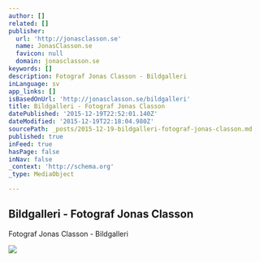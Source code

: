 ```yaml
---
author: []
related: []
publisher:
  url: 'http://jonasclasson.se'
  name: JonasClasson.se
  favicon: null
  domain: jonasclasson.se
keywords: []
description: Fotograf Jonas Classon - Bildgalleri
inLanguage: sv
app_links: []
isBasedOnUrl: 'http://jonasclasson.se/bildgalleri'
title: Bildgalleri - Fotograf Jonas Classon
datePublished: '2015-12-19T22:52:01.140Z'
dateModified: '2015-12-19T22:18:04.980Z'
sourcePath: _posts/2015-12-19-bildgalleri-fotograf-jonas-classon.md
published: true
inFeed: true
hasPage: false
inNav: false
_context: 'http://schema.org'
_type: MediaObject

---
```

<article style=""><h1>Bildgalleri - Fotograf Jonas Classon</h1><p>Fotograf Jonas Classon - Bildgalleri</p><img src="http://jonasclasson.se/wp-content/uploads/2015/05/fotografjonasclasson.jpg" /></article>